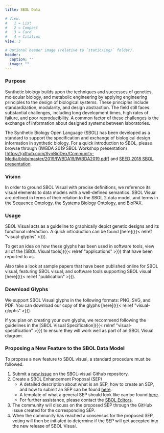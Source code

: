 ```yaml
---
title: SBOL Data

# View.
#   1 = List
#   2 = Compact
#   3 = Card
#   4 = Citation
view: 3

# Optional header image (relative to `static/img/` folder).
header:
  caption: ""
  image: ""
---
```


### Purpose

Synthetic biology builds upon the techniques and successes of genetics, molecular biology, and metabolic engineering by applying engineering principles to the design of biological systems. These principles include standardization, modularity, and design abstraction. The field still faces substantial challenges, including long development times, high rates of failure, and poor reproducibility. A common factor of these challenges is the exchange of information about designed systems between laboratories.

The Synthetic Biology Open Language (SBOL) has been developed as a standard to support the specification and exchange of biological design information in synthetic biology. For a quick introduction to SBOL, please browse through (IWBDA 2019 SBOL Workshop presentation)[https://github.com/SynBioDex/Community-Media/blob/master/2019/IWBDA19/IWBDA2019.pdf] and [SEED 2018 SBOL presentation](https://github.com/SynBioDex/Community-Media/blob/master/2018/SEED/Workshop-Introduction.pptx).

### Vision

In order to ground SBOL Visual with precise definitions, we reference its visual elements to data models with a well-defined semantics. SBOL Visual are defined in terms of their relation to the SBOL 2 data model, and terms in the Sequence Ontology, the Systems Biology Ontology, and BioPAX.

### Usage

SBOL Visual acts as a guideline to graphically depict genetic designs and its functional interaction.
A quick introduction can be found [here]({{< relref "visual-glyphs" >}}).  

To get an idea on how these glyphs has been used in software tools, view all of the [SBOL Visual tools]({{< relref "applications" >}}) that have been reported to us.  

Also take a look at sample papers that have been published online for SBOL visual, featuring SBOL visual, and software tools supporting SBOL visual [here]({{< relref "publication" >}}).

### Download Glyphs

We support SBOL Visual glyphs in the following formats: PNG, SVG, and PDF. You can download our copy of the glyphs [here]({{< relref "visual-glyphs" >}}).

If you plan on creating your own glyphs, we recommend following the guidelines in the [SBOL Visual Specification]({{< relref "visual-specification" >}}) to ensure they will work well as part of an SBOL Visual diagram.

### Proposing a New Feature to the SBOL Data Model

To propose a new feature to SBOL visual, a standard procedure must be followed.

1. Submit a [new issue](https://github.com/SynBioDex/SBOL-visual/issues) on the SBOL-visual Github repository.
2. Create a SBOL Enhancement Proposal (SEP)
    * A detailed description about what is an SEP, how to create an SEP, and how to submit an SEP can be found [here](https://github.com/SynBioDex/SEPs/issues/1).
    * A template of what a general SEP should look like can be found [here](https://raw.githubusercontent.com/SynBioDex/SEPs/master/sep_002_template.md).
    * For further assistance, please contact the [SBOL Editors](mailto:sbol-editors@googlegroups.com).
3. The community will discuss on the proposed SEP through the GitHub issue created for the corresponding SEP.
4. When the community has reached a consensus for the proposed SEP, voting will then be initiated to determine if the SEP will get accepted into the new release of SBOL Visual.
